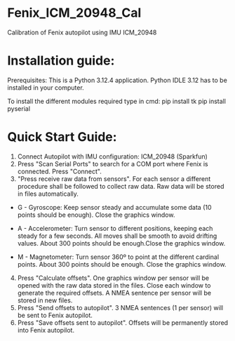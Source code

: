 # Fenix_ICM_20948_Cal
 Calibration of Fenix autopilot using IMU ICM_20948

# Installation guide:
Prerequisites:
This is a Python 3.12.4 application. Python IDLE 3.12 has to be installed in your computer.

To install the different modules required type in cmd: 
pip install tk
pip install pyserial

# Quick Start Guide:
1. Connect Autopilot with IMU configuration: ICM_20948 (Sparkfun)
2. Press "Scan Serial Ports" to search for a COM port where Fenix is connected. Press "Connect".
3. "Press receive raw data from sensors". For each sensor a different procedure shall be followed to collect raw data.  Raw data will be stored in files automatically.

- G - Gyroscope: Keep sensor steady and accumulate some data (10 points should be enough). Close the graphics window.

- A - Accelerometer: Turn sensor to different positions, keeping each steady for a few seconds. All moves shall be smooth to avoid drifting values. About 300 points should be enough.Close the graphics window.

- M - Magnetometer: Turn sensor 360º to point at the different cardinal points. About 300 points should be enough. Close the graphics window.

4. Press "Calculate offsets". One graphics window per sensor will be opened with the raw data stored in the files. Close each window to generate the required offsets. A NMEA sentence per sensor will be stored in new files.
5. Press "Send offsets to autopilot". 3 NMEA sentences (1 per sensor) will be sent to Fenix autopilot.
6. Press "Save offsets sent to autopilot". Offsets will be permanently stored into Fenix autopilot.
